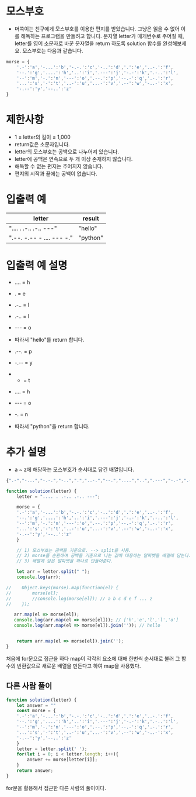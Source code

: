 # 모스부호
- 머쓱이는 친구에게 모스부호를 이용한 편지를 받았습니다. 그냥은 읽을 수 없어 이를 해독하는 프로그램을 만들려고 합니다. 문자열 letter가 매개변수로 주어질 때, letter를 영어 소문자로 바꾼 문자열을 return 하도록 solution 함수를 완성해보세요.
모스부호는 다음과 같습니다.

```javascript
morse = { 
    '.-':'a','-...':'b','-.-.':'c','-..':'d','.':'e','..-.':'f',
    '--.':'g','....':'h','..':'i','.---':'j','-.-':'k','.-..':'l',
    '--':'m','-.':'n','---':'o','.--.':'p','--.-':'q','.-.':'r',
    '...':'s','-':'t','..-':'u','...-':'v','.--':'w','-..-':'x',
    '-.--':'y','--..':'z'
}
```

# 제한사항
- 1 ≤ letter의 길이 ≤ 1,000
- return값은 소문자입니다.
- letter의 모스부호는 공백으로 나누어져 있습니다.
- letter에 공백은 연속으로 두 개 이상 존재하지 않습니다.
- 해독할 수 없는 편지는 주어지지 않습니다.
- 편지의 시작과 끝에는 공백이 없습니다.

# 입출력 예
| letter | result |
| ------ | ------ |
| ".... . .-.. .-.. ---" | 	"hello" |
| ".--. -.-- - .... --- -." | "python" |

# 입출력 예 설명
- .... = h
- . = e
- .-.. = l
- .-.. = l
- --- = o
- 따라서 "hello"를 return 합니다.

- .--. = p
- -.-- = y
- - = t
- .... = h
- --- = o
- -. = n
- 따라서 "python"을 return 합니다.

# 추가 설명
- a ~ z에 해당하는 모스부호가 순서대로 담긴 배열입니다.
```javascript
{".-","-...","-.-.","-..",".","..-.","--.","....","..",".---","-.-",".-..","--","-.","---",".--.","--.-",".-.","...","-","..-","...-",".--","-..-","-.--","--.."}
```

```javascript
function solution(letter) {
    letter = ".... . .-.. .-.. ---";

    morse = { 
    '.-':'a','-...':'b','-.-.':'c','-..':'d','.':'e','..-.':'f',
    '--.':'g','....':'h','..':'i','.---':'j','-.-':'k','.-..':'l',
    '--':'m','-.':'n','---':'o','.--.':'p','--.-':'q','.-.':'r',
    '...':'s','-':'t','..-':'u','...-':'v','.--':'w','-..-':'x',
    '-.--':'y','--..':'z'
    }

    // 1) 모스부호는 공백을 기준으로. --> split을 사용.
    // 2) morse를 순환하여 공백을 기준으로 나눈 값에 대응하는 알파벳을 배열에 담는다.
    // 3) 배열에 담은 알파벳을 하나로 만들어준다.

    let arr = letter.split(" ");
    console.log(arr);

//    Object.keys(morse).map(function(el) {
//        morse[el];
//        //console.log(morse[el]); // a b c d e f ... z
//    });

   arr.map(el => morse[el]);
   console.log(arr.map(el => morse[el])); // ['h','e','l','l','o']
   console.log(arr.map(el => morse[el]).join('')); // hello


    return arr.map(el => morse[el]).join('');
}
```
처음에 for문으로 접근을 하다 map이 각각의 요소에 대해 한번씩 순서대로 불러 그 함수의 반환값으로 새로운 배열을 만든다고 하여 map을 사용했다.

## 다른 사람 풀이
```javascript
function solution(letter) {
    let answer = ""
    const morse = { 
    '.-':'a','-...':'b','-.-.':'c','-..':'d','.':'e','..-.':'f',
    '--.':'g','....':'h','..':'i','.---':'j','-.-':'k','.-..':'l',
    '--':'m','-.':'n','---':'o','.--.':'p','--.-':'q','.-.':'r',
    '...':'s','-':'t','..-':'u','...-':'v','.--':'w','-..-':'x',
    '-.--':'y','--..':'z'
    }
    letter = letter.split(' ');
    for(let i = 0; i < letter.length; i++){
        answer += morse[letter[i]];
    }
    return answer;
}
```
for문을 활용해서 접근한 다른 사람의 풀이이다.